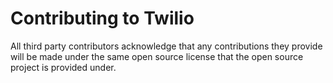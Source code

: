# Contributing to Twilio

All third party contributors acknowledge that any contributions they provide will be made under the same open source license that the open source project is provided under.

